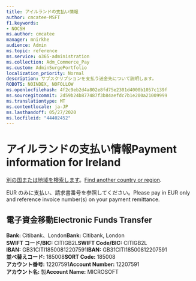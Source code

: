 ```yaml
---
title: アイルランドの支払い情報
author: cmcatee-MSFT
f1.keywords:
- NOCSH
ms.author: cmcatee
manager: mnirkhe
audience: Admin
ms.topic: reference
ms.service: o365-administration
ms.collection: Adm_Commerce_Pay
ms.custom: AdminSurgePortfolio
localization_priority: Normal
description: サブスクリプションを支払う送金先について説明します。
ROBOTS: NOINDEX, NOFOLLOW
ms.openlocfilehash: 4f2c9eb2d4a802e8fd75e2301d4000b1057c139f
ms.sourcegitcommit: 2d59b24b877487f3b84aefdc7b1e200a21009999
ms.translationtype: MT
ms.contentlocale: ja-JP
ms.lasthandoff: 05/27/2020
ms.locfileid: "44402452"
---
```

# <a name="payment-information-for-ireland"></a><span data-ttu-id="5bc04-103">アイルランドの支払い情報</span><span class="sxs-lookup"><span data-stu-id="5bc04-103">Payment information for Ireland</span></span>

<span data-ttu-id="5bc04-104">[別の国または地域を検索します](../billing-and-payments/pay-for-your-subscription.md)。</span><span class="sxs-lookup"><span data-stu-id="5bc04-104">[Find another country or region](../billing-and-payments/pay-for-your-subscription.md).</span></span>

<span data-ttu-id="5bc04-105">EUR のみに支払い、請求書番号を参照してください。</span><span class="sxs-lookup"><span data-stu-id="5bc04-105">Please pay in EUR only and reference invoice number(s) on your payment remittance.</span></span>

## <a name="electronic-funds-transfer"></a><span data-ttu-id="5bc04-106">電子資金移動</span><span class="sxs-lookup"><span data-stu-id="5bc04-106">Electronic Funds Transfer</span></span>

<span data-ttu-id="5bc04-107">**Bank:** Citibank、London</span><span class="sxs-lookup"><span data-stu-id="5bc04-107">**Bank:** Citibank, London</span></span>    
<span data-ttu-id="5bc04-108">**SWIFT コード/BIC:** CITIGB2L</span><span class="sxs-lookup"><span data-stu-id="5bc04-108">**SWIFT Code/BIC:** CITIGB2L</span></span>   
<span data-ttu-id="5bc04-109">**IBAN:** GB31CITI18500812207591</span><span class="sxs-lookup"><span data-stu-id="5bc04-109">**IBAN:** GB31CITI18500812207591</span></span>  
<span data-ttu-id="5bc04-110">**並べ替えコード:** 185008</span><span class="sxs-lookup"><span data-stu-id="5bc04-110">**SORT Code:** 185008</span></span>  
<span data-ttu-id="5bc04-111">**アカウント番号:** 12207591</span><span class="sxs-lookup"><span data-stu-id="5bc04-111">**Account Number:** 12207591</span></span>  
<span data-ttu-id="5bc04-112">**アカウント名:** 製</span><span class="sxs-lookup"><span data-stu-id="5bc04-112">**Account Name:** MICROSOFT</span></span>